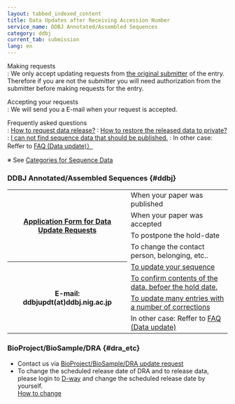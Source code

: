 ```yaml
---
layout: tabbed_indexed_content
title: Data Updates after Receiving Accession Number
service_name: DDBJ Annotated/Assembled Sequences
category: ddbj
current_tab: submission
lang: en
---
```


Making requests  
: We only accept updating requests from [the original submitter](/ddbj/submission-e.html#submitter) of the entry.   
Therefore if you are not the submitter you will need authorization from the submitter before making requests for the entry.

Accepting your requests  
: We will send you a E-mail when your request is accepted.

Frequently asked questions  
: [How to request data release?](/faq/en/request-release-e.html)
: [How to restore the released data to private?](/faq/en/restore-released-data-private-e.html)
: [I can not find sequence data that should be published.](/faq/en/cannot-find-data-already-published-e.html)
: In other case: Reffer to [FAQ (Data update)）](/faq/en/index-e.html?keyword=%E6%9B%B4%E6%96%B0)


※ See [Categories for Sequence Data](/documents/data-categories-e.html)

### DDBJ Annotated/Assembled Sequences {#ddbj}

<table>
  <tbody>
    <tr>
      <th class="first" rowspan="4"><a href="https://forms.gle/utHXE67Qr7saHZj38">
Application Form for Data Update Requests</a></th>
      <td class="second">When your paper was published</td>
    </tr>
    <tr>
      <td class="second">When your paper was accepted</td>
    </tr>
    <tr>
      <td class="second">To postpone the hold-date</td>
    </tr>
    <tr>
      <td class="second">To change the contact person, belonging, etc..</td>
    </tr>
    <tr>
      <th class="borderbtm" rowspan="4">E-mail: ddbjupdt(at)ddbj.nig.ac.jp</th>
      <td class="second"><a href="/faq/en/update-sequence-e.html">To update your sequence</a></td>
    </tr>          
    <tr>
      <td class="second"><a href="/faq/en/data-confirm-before-hold-date.html">To confirm contents of the data, befoer the hold date.</a></td>
    </tr>      
    <tr>
      <td class="second"><a href="/faq/en/how-to-update-many-entries-e.html">To update many entries with a number of corrections</a></td>
    </tr>  
    <tr>
      <td class="second">In other case: Reffer to <a href="/faq/en/index-e.html?keyword=%E6%9B%B4%E6%96%B0">FAQ (Data update)</a> </td>
    </tr>                                                
  </tbody>
</table>

### BioProject/BioSample/DRA {#dra_etc}
- Contact us via <a href="https://forms.gle/mqESxJcUEMMfGxVo8">BioProject/BioSample/DRA update request</a>
- To change the scheduled release date of DRA and to release data, please login to <a href="/D-way/">D-way</a> and change the scheduled release date by yourself.    
<a href="/dra/update-e.html#change-hold-date">How to change</a>
